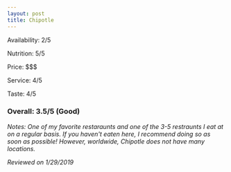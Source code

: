 ```yaml
---
layout: post
title: Chipotle
---
```


Availability: 2/5

Nutrition: 5/5

Price: $$$

Service: 4/5

Taste: 4/5

### Overall: 3.5/5 (Good)

*Notes: One of my favorite restaraunts and one of the 3-5 restraunts I eat at on a regular basis. If you haven't eaten here, I recommend
doing so as soon as possible! However, worldwide, Chipotle does not have many locations.*

*Reviewed on 1/29/2019*
